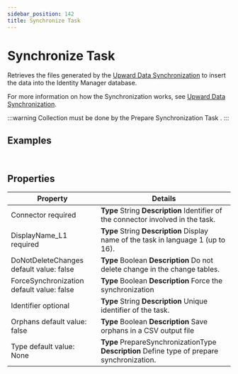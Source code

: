 ```yaml
---
sidebar_position: 142
title: Synchronize Task
---
```


# Synchronize Task

Retrieves the files generated by the [Upward Data Synchronization](../../../../../../synchronization/upward-data-sync/index "Upward Data Synchronization") to insert the data into the Identity Manager database.

For more information on how the Synchronization works, see [Upward Data Synchronization](../../../../../../synchronization/upward-data-sync/index "Upward Data Synchronization").

:::warning
Collection must be done by the
Prepare Synchronization Task
.
:::

## Examples

```


```
## Properties

| Property | Details |
| --- | --- |
| Connector required | **Type**  String  **Description** Identifier of the connector involved in the task. |
| DisplayName\_L1 required | **Type**  String  **Description** Display name of the task in language 1 (up to 16). |
| DoNotDeleteChanges default value: false | **Type**  Boolean  **Description** Do not delete change in the change tables. |
| ForceSynchronization default value: false | **Type**  Boolean  **Description** Force the synchronization |
| Identifier optional | **Type**  String  **Description** Unique identifier of the task. |
| Orphans default value: false | **Type**  Boolean  **Description** Save orphans in a CSV output file |
| Type default value: None | **Type**  PrepareSynchronizationType  **Description** Define type of prepare synchronization. |